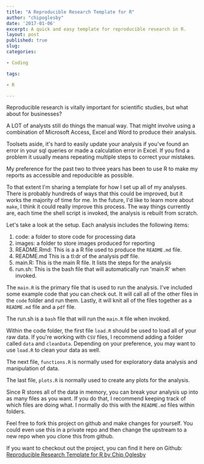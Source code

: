 ```yaml
---
title: "A Reproducible Research Template for R"
author: "chipoglesby"
date: '2017-01-06'
excerpt: A quick and easy template for reproducible research in R.
layout: post
published: true
slug:
categories:

- Coding

tags:

- R

---
```


Reproducible research is vitally important for scientific studies, but what
about for businesses?

A LOT of analysts still do things the manual way. That might involve using a
combination of Microsoft Access, Excel and Word to produce their analysis.

Toolsets aside, it's hard to easily update your analysis if you've found an error
in your sql queries or made a calculation error in Excel. If you find a problem
it usually means repeating multiple steps to correct your mistakes.

My preference for the past two to three years has been to use R to make my
reports as accessible and repoducible as possible.

To that extent I'm sharing a template for how I set up all of my analyses. There
is probably hundreds of ways that this could be improved, but it works the
majority of time for me. In the future, I'd like to learn more about `make`,
I think it could really improve this process. The way things currently are,
each time the shell script is invoked, the analysis is rebuilt from scratch.

Let's take a look at the setup. Each analysis includes the following items:

1. code: a folder to store code for processing data
2. images: a folder to store images produced for reporting
3. README.Rmd: This is a a R file used to produce the `README.md` file.
4. README.md This is a tl:dr of the analysis pdf file.
5. main.R: This is the main R file. It lists the steps for the analysis
6. run.sh: This is the bash file that will automatically run 'main.R' when invoked.

The `main.R` is the primary file that is used to run the analysis. I've included
some example code that you can check out. It will call all of the other files in
the `code` folder and run them. Lastly, it will knit all of the files together
as a `README.md` file and a `pdf` file.

The run.sh is a `bash` file that will run the `main.R` file when invoked.

Within the code folder, the first file `load.R` should be used to load all of
your raw data. If you're working with `CSV` files, I recommend adding a folder
called `data` and `cleanData`. Depending on your preference, you may want to use
`load.R` to clean your data as well.

The next file, `functions.R` is normally used for exploratory data analysis and
manipulation of data.

The last file, `plots.R` is normally used to create any plots for the analysis.

Since R stores all of the data in memory, you can break your analysis up into as
many files as you want. If you do that, I recommend keeping track of which files
are doing what. I normally do this with the `README.md` files within folders.

Feel free to fork this project on github and make changes for yourself. You could
even use this in a private repo and then change the upstream to a new repo when you
clone this from github.

If you want to checkout out the project, you can find it here on Github:
[Reproducible Research Template for R by Chip Oglesby](https://github.com/chipoglesby/reproducibleResearchTemplate)
